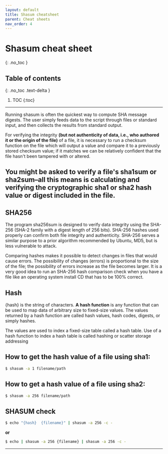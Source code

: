 ```yaml
---
layout: default
title: Shasum cheatsheet
parent: Cheat sheets
nav_order: 4
---
```

# Shasum cheat sheet
{: .no_toc }

## Table of contents
{: .no_toc .text-delta }

1. TOC
{:toc}

---
Running shasum is often the quickest way to compute SHA message digests. The user simply feeds data to the script
through files or standard input, and then collects the results from standard output.

For verifying the integrity **(but not authenticity of data, i.e., who authored it or the origin of the file)** of a file,
it is necessary to run a checksum function on the file which will output a value and compare it to a previously stored
checksum value; if it matches we can be relatively confident that the file hasn't been tampered with or altered.

You might be asked to verify a file's sha1sum or sha2sum–all this means is calculating and verifying the cryptographic
sha1 or sha2 hash value or digest included in the file.
---

## SHA256
The program sha256sum is designed to verify data integrity using the SHA-256 (SHA-2 family with a digest length of
256 bits). SHA-256 hashes used properly can confirm both file integrity and authenticity. SHA-256 serves a similar
purpose to a prior algorithm recommended by Ubuntu, MD5, but is less vulnerable to attack.

Comparing hashes makes it possible to detect changes in files that would cause errors. The possibility of changes
(errors) is proportional to the size of the file; the possibility of errors increase as the file becomes larger.
It is a very good idea to run an SHA-256 hash comparison check when you have a file like an operating system install
CD that has to be 100% correct.

## Hash
{hash} is the string of characters. **A hash function** is any function that can be used to map data of arbitrary size to
fixed-size values. The values returned by a hash function are called hash values, hash codes, digests, or simply hashes.

The values are used to index a fixed-size table called a hash table. Use of a hash function to index a hash table
is called hashing or scatter storage addressing

## How to get the hash value of a file using sha1:
```sh
$ shasum -a 1 filename/path
```

## How to get a hash value of a file using sha2:
```sh
$ shasum -a 256 filename/path
```

## SHASUM check
```sh
$ echo "{hash}  {filename}" | shasum -a 256 -c -
```
**or**

```sh
$ echo | shasum -a 256 {filename} | shasum -a 256 -c -
```
---


